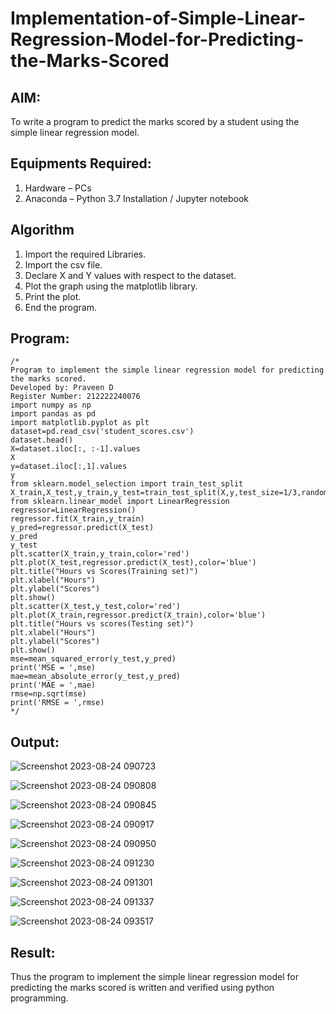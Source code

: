 # Implementation-of-Simple-Linear-Regression-Model-for-Predicting-the-Marks-Scored

## AIM:
To write a program to predict the marks scored by a student using the simple linear regression model.

## Equipments Required:
1. Hardware – PCs
2. Anaconda – Python 3.7 Installation / Jupyter notebook

## Algorithm
1. Import the required Libraries.
2. Import the csv file.
3. Declare X and Y values with respect to the dataset.
4. Plot the graph using the matplotlib library.
5. Print the plot.
6. End the program.

## Program:
```
/*
Program to implement the simple linear regression model for predicting the marks scored.
Developed by: Praveen D
Register Number: 212222240076
import numpy as np
import pandas as pd 
import matplotlib.pyplot as plt
dataset=pd.read_csv('student_scores.csv')
dataset.head()
X=dataset.iloc[:, :-1].values
X
y=dataset.iloc[:,1].values
y
from sklearn.model_selection import train_test_split
X_train,X_test,y_train,y_test=train_test_split(X,y,test_size=1/3,random_state=0)
from sklearn.linear_model import LinearRegression
regressor=LinearRegression()
regressor.fit(X_train,y_train)
y_pred=regressor.predict(X_test)
y_pred
y_test
plt.scatter(X_train,y_train,color='red')
plt.plot(X_test,regressor.predict(X_test),color='blue')
plt.title("Hours vs Scores(Training set)")
plt.xlabel("Hours")
plt.ylabel("Scores")
plt.show()
plt.scatter(X_test,y_test,color='red')
plt.plot(X_train,regressor.predict(X_train),color='blue')
plt.title("Hours vs scores(Testing set)")
plt.xlabel("Hours")
plt.ylabel("Scores")
plt.show()
mse=mean_squared_error(y_test,y_pred)
print('MSE = ',mse)
mae=mean_absolute_error(y_test,y_pred)
print('MAE = ',mae)
rmse=np.sqrt(mse)
print('RMSE = ',rmse)
*/
```

## Output:

![Screenshot 2023-08-24 090723](https://github.com/praveenmax55/Implementation-of-Simple-Linear-Regression-Model-for-Predicting-the-Marks-Scored/assets/113497509/57f2db55-8f27-466c-9df8-39aa70f806d8)

![Screenshot 2023-08-24 090808](https://github.com/praveenmax55/Implementation-of-Simple-Linear-Regression-Model-for-Predicting-the-Marks-Scored/assets/113497509/77492632-c012-4107-83c8-10ffcd2e228a)

![Screenshot 2023-08-24 090845](https://github.com/praveenmax55/Implementation-of-Simple-Linear-Regression-Model-for-Predicting-the-Marks-Scored/assets/113497509/1135cd01-a2fe-4e51-afb2-774f084312a4)

![Screenshot 2023-08-24 090917](https://github.com/praveenmax55/Implementation-of-Simple-Linear-Regression-Model-for-Predicting-the-Marks-Scored/assets/113497509/1fd74109-307e-4cbf-9e02-22898e5aa096)

![Screenshot 2023-08-24 090950](https://github.com/praveenmax55/Implementation-of-Simple-Linear-Regression-Model-for-Predicting-the-Marks-Scored/assets/113497509/12a42d1d-9558-4524-be57-1159e167369b)

![Screenshot 2023-08-24 091230](https://github.com/praveenmax55/Implementation-of-Simple-Linear-Regression-Model-for-Predicting-the-Marks-Scored/assets/113497509/42880876-83b2-446f-8089-f8c10baf1e02)

![Screenshot 2023-08-24 091301](https://github.com/praveenmax55/Implementation-of-Simple-Linear-Regression-Model-for-Predicting-the-Marks-Scored/assets/113497509/9a6c5889-f156-4210-a2f6-49e3d6abfe5e)

![Screenshot 2023-08-24 091337](https://github.com/praveenmax55/Implementation-of-Simple-Linear-Regression-Model-for-Predicting-the-Marks-Scored/assets/113497509/ec28aec1-76b7-42f4-a733-11799cb3e9cd)

![Screenshot 2023-08-24 093517](https://github.com/praveenmax55/Implementation-of-Simple-Linear-Regression-Model-for-Predicting-the-Marks-Scored/assets/113497509/2b5381a7-cdf4-48e8-b21a-0c4f3f42615c)


## Result:
Thus the program to implement the simple linear regression model for predicting the marks scored is written and verified using python programming.
